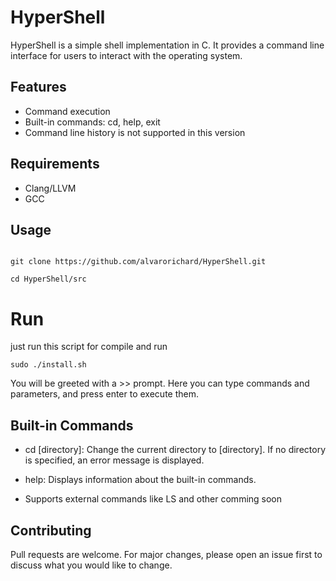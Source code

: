 # HyperShell
HyperShell is a simple shell implementation in C. It provides a command line interface for users to interact with the operating system.

## Features
* Command execution
* Built-in commands: cd, help, exit
* Command line history is not supported in this version

## Requirements

* Clang/LLVM 
* GCC

## Usage

```shell

git clone https://github.com/alvarorichard/HyperShell.git
``````

```shell
cd HyperShell/src
```
# Run
 just run this script for compile and run

 ```shell
 sudo ./install.sh
 ```
 You will be greeted with a >> prompt. Here you can type commands and parameters, and press enter to execute them.

## Built-in Commands

* cd [directory]: Change the current directory to [directory]. If no directory is specified, an error message is displayed.

* help: Displays information about the built-in commands.

*  Supports external commands like LS and other comming soon

## Contributing

Pull requests are welcome. For major changes, please open an issue first to discuss what you would like to change.